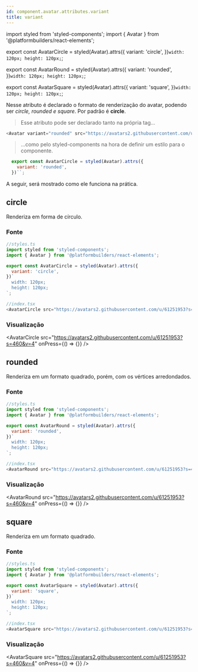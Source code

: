 ```yaml
---
id: component.avatar.attributes.variant
title: variant
---
```


<!-- Component declaration begin -->

import styled from 'styled-components';
import { Avatar } from '@platformbuilders/react-elements';

export const AvatarCircle = styled(Avatar).attrs({
  variant: 'circle',
})`
  width: 120px;
  height: 120px;
`;

export const AvatarRound = styled(Avatar).attrs({
  variant: 'rounded',
})`
  width: 120px;
  height: 120px;
`;

export const AvatarSquare = styled(Avatar).attrs({
  variant: 'square',
})`
  width: 120px;
  height: 120px;
`;

<!-- Component declaration end -->

<!-- Documentation begin -->


Nesse atributo é declarado o formato de renderização do avatar, podendo ser *circle, rounded e square*. Por padrão é **circle**.

> Esse atributo pode ser declarado tanto na própria tag...

```javascript
<Avatar variant="rounded" src="https://avatars2.githubusercontent.com/u/61251953?s=460&v=4" onPress={() => {}} />
```

> ...como pelo styled-components na hora de definir um estilo para o componente.

```javascript
  export const AvatarCircle = styled(Avatar).attrs({
    variant: 'rounded',
  })``;
```

A seguir, será mostrado como ele funciona na prática.

## circle
Renderiza em forma de círculo.

### Fonte
```javascript
//styles.ts
import styled from 'styled-components';
import { Avatar } from '@platformbuilders/react-elements';

export const AvatarCircle = styled(Avatar).attrs({
  variant: 'circle',
})`
  width: 120px;
  height: 120px;
`;

//index.tsx
<AvatarCircle src="https://avatars2.githubusercontent.com/u/61251953?s=460&v=4" onPress={() => {}} />
```

### Visualização
<AvatarCircle src="https://avatars2.githubusercontent.com/u/61251953?s=460&v=4" onPress={() => {}} />

## rounded
Renderiza em um formato quadrado, porém, com os vértices arredondados.

### Fonte
```javascript
//styles.ts
import styled from 'styled-components';
import { Avatar } from '@platformbuilders/react-elements';

export const AvatarRound = styled(Avatar).attrs({
  variant: 'rounded',
})`
  width: 120px;
  height: 120px;
`;

//index.tsx
<AvatarRound src="https://avatars2.githubusercontent.com/u/61251953?s=460&v=4" onPress={() => {}} />
```

### Visualização
<AvatarRound src="https://avatars2.githubusercontent.com/u/61251953?s=460&v=4" onPress={() => {}} />

## square
Renderiza em um formato quadrado.

### Fonte
```javascript
//styles.ts
import styled from 'styled-components';
import { Avatar } from '@platformbuilders/react-elements';

export const AvatarSquare = styled(Avatar).attrs({
  variant: 'square',
})`
  width: 120px;
  height: 120px;
`;

//index.tsx
<AvatarSquare src="https://avatars2.githubusercontent.com/u/61251953?s=460&v=4" onPress={() => {}} />
```

### Visualização
<AvatarSquare src="https://avatars2.githubusercontent.com/u/61251953?s=460&v=4" onPress={() => {}} />

<!-- Documentation end -->
